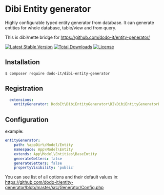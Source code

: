 # Dibi Entity generator
Highly configurable typed entity generator from database. It can generate entities for whole database, table/view and from query.

This is dibi/nette bridge for https://github.com/dodo-it/entity-generator/


[![Latest Stable Version](https://poser.pugx.org/dodo-it/dibi-entity-generator/v/stable)](https://packagist.org/packages/dodo-it/dibi-entity-generator)
[![Total Downloads](https://poser.pugx.org/dodo-it/dibi-entity-generator/downloads)](https://packagist.org/packages/dodo-it/dibi-entity-generator)
[![License](https://poser.pugx.org/dodo-it/dibi-entity-generator/license)](https://packagist.org/packages/dodo-it/dibi-entity-generator)


## Installation

    $ composer require dodo-it/dibi-entity-generator
    
## Registration

```yaml
  extensions:
    entityGenerator: DodoIt\DibiEntityGenerator\DI\DibiEntityGeneratorExtension
```

## Configuration

example:
```yaml
entityGenerator:
    path: %appDir%/Model/Entity
    namespace: App\Model\Entity
    extends: App\Model\Entities\BaseEntity
    generateGetters: false
    generateSetters: false
    propertyVisibility: 'public'
```
You can see list of all options and their default values in: 
https://github.com/dodo-it/entity-generator/blob/master/src/Generator/Config.php
    
